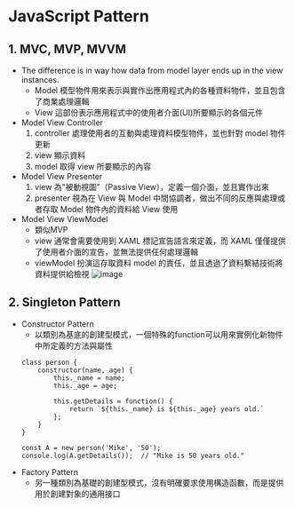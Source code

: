 # JavaScript Pattern

## 1. MVC, MVP, MVVM
- The difference is in way how data from model layer ends up in the view instances.
    - Model 
        模型物件用來表示與實作出應用程式內的各種資料物件，並且包含了商業處理邏輯
    - View 
        這部份表示應用程式中的使用者介面(UI)所要顯示的各個元件
- Model View Controller
    1. controller 處理使用者的互動與處理資料模型物件，並也針對 model 物件更新
    2. view 顯示資料
    3. model 取得 view 所要顯示的內容
- Model View Presenter
    1. view 為"被動視圖"（Passive View），定義一個介面，並且實作出來
    2. presenter 視為在 View 與 Model 中間協調者，做出不同的反應與處理或者存取 Model 物件內的資料給 View 使用
- Model View ViewModel
    - 類似MVP
    - view 通常會需要使用到 XAML 標記宣告語言來定義，而 XAML 僅僅提供了使用者介面的宣告，並無法提供任何處理邏輯
    - viewModel 扮演這存取資料 model 的責任，並且透過了資料繫結技術將資料提供給檢視
![image](https://github.com/Ccj82378/LearningNote/blob/main/img/MVC_MPV_MVVM.png)

## 2. Singleton Pattern
- Constructor Pattern
    - 以類別為基底的創建型模式，一個特殊的function可以用來實例化新物件中所定義的方法與屬性
    ```
    class person {
        constructor(name, age) {
            this._name = name;
            this._age = age;

            this.getDetails = function() {
                return `${this._name} is ${this._age} years old.`
            };
        }
    }

    const A = new person('Mike', '50');
    console.log(A.getDetails());  // "Mike is 50 years old."
    ```
- Factory Pattern
    - 另一種類別為基礎的創建型模式，沒有明確要求使用構造函數，而是提供用於創建對象的通用接口
    ```
    
    ```